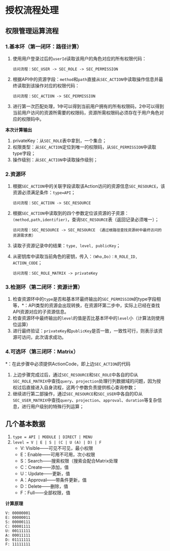 # 授权流程处理

## 权限管理运算流程

### 1.基本环（第一闭环：路径计算）

1. 使用用户登录过后的`userId`读取该用户的角色对应的所有权限代码：

	```
	访问流程：SEC_USER -> SEC_ROLE -> SEC_PERMISSION
	```
2. 根据API中的资源字段：`method`和`path`直接从`SEC_ACTION`中读取操作信息并最终读取到该操作对应的权限代码：

	```
	访问流程：SEC_ACTION -> SEC_PERMISSION
	```
3. 进行第一次匹配处理，1中可以得到当前用户拥有的所有权限码，2中可以得到当前用户访问的资源所需要的权限码，资源所需权限码必须存在于用户角色对应的权限码中。

**本次计算输出**

1. privateKey：从`SEC_ROLE`表中拿到，一个集合；
2. 权限类型：从`SEC_ACTION`定位到唯一的权限码，从`SEC_PERMISSION`中读取type字段；
3. 操作级别：从`SEC_ACTION`中读取操作级别；

### 2.资源环

1. 根据`SEC_ACTION`中的关联字段读取该Action访问的资源信息`SEC_RESOURCE`，该资源必须满足条件：`type=API`；

	```
	访问流程：SEC_ACTION -> SEC_RESOURCE
	```
2. 根据`SEC_ACTION`中读取到的四个参数定位该资源的子资源：`(method,path,identifier)`，查询`SEC_RESOURCE`表（返回记录必须唯一）；

	```
	访问流程：SEC_RESOURCE -> SEC_RESOURCE （通过根路径查找资源树中最终访问的资源需求表）
	```
3. 读取子资源记录中的结果：`type, level, publicKey`；
4. 从密钥库中读取当前角色的密钥，传入：`(Who,Do)：R_ROLE_ID, ACTION_CODE`；

	```
	访问流程：SEC_ROLE_MATRIX -> privateKey
	```

### 3.检测环（第二闭环：资源计算）

1. 检查资源环中的`type`是否和基本环最终输出的`SEC_PERMISSION`的type字段相等，*：API类型的资源会出现转换，在资源环第二步中，实际上已经在查找API资源对应的子资源信息。
2. 检查资源环中最终输出的`level`的值是否比基本环中的`level`小（计算法则使用位运算）
3. 进行最终验证：`privateKey`和`publicKey`是否一致，一致性可行，则表示该资源可访问，此次请求成功。

### 4.可选环（第三闭环：Matrix）

*：在此步骤中必须提供ActionCode，即上边`SEC_ACTION`的代码

1. 上边步骤完成过后，通过`SEC_RESOURCE`和`SEC_ROLE`中各自的ID从`SEC_ROLE_MATRIX`中查找`query`、`projection`处理行列数据域的问题，因为授权过后直接进入自身流程，这两个参数负责提供核心查询参数；
2. 继续进行第二部操作，通过`SEC_RESOURCE`和`SEC_USER`中各自的ID从`SEC_USER_MATRIX`中查找`query`、`projection`、`approval`、`duration`等复杂信息，进行用户级别的特殊行列运算；

## 几个基本数据

1. `type = API | MODULE | DIRECT | MENU`
2. `level = V | E | S | (C | U (A) | D) | F`
	* V: Visible——可见不可见，最小权限
	* E：Enable——可用不可用，次小权限
	* S：Search——搜索权限（搜索会配合Matrix处理
	* C：Create——添加，值
	* U：Update——更新，值
	* A：Approval——带条件更新，值	
	* D：Delete——删除，值
	* F：Full——全部权限，值

**计算原理**

```
V: 00000001
E: 00000011
S: 00000111
C: 00001111
U: 00111111
A: 00011111
D: 01111111
F: 11111111


```
